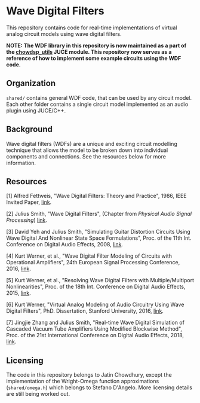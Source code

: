 # Wave Digital Filters

This repository contains code for real-time implementations
of virtual analog circuit models using wave digital filters.

**NOTE: The WDF library in this repository is now maintained as a part of the
[chowdsp_utils](https://github.com/Chowdhury-DSP/chowdsp_utils) JUCE module.
This repository now serves as a reference of how to implement some example circuits
using the WDF code.**

## Organization

`shared/` contains general WDF code, that can be used by any circuit model.
Each other folder contains a single circuit model implemented as an audio
plugin using JUCE/C++.

## Background

Wave digital filters (WDFs) are a unique and exciting
circuit modelling technique that allows the model to be
broken down into individual components and connections.
See the resources below for more information.

## Resources

[1] Alfred Fettweis, "Wave Digital Filters: Theory and Practice",
1986, IEEE Invited Paper,
[link](https://ieeexplore.ieee.org/stamp/stamp.jsp?arnumber=1457726).

[2] Julius Smith, "Wave Digital Filters", (Chapter from *Physical
Audio Signal Processing*) [link](https://ccrma.stanford.edu/~jos/pasp/Wave_Digital_Filters_I.html).

[3] David Yeh and Julius Smith, "Simulating Guitar Distortion Circuits
Using Wave Digital And Nonlinear State Space Formulations", Proc. of the
11th Int. Conference on Digital Audio Effects, 2008,
[link](http://legacy.spa.aalto.fi/dafx08/papers/dafx08_04.pdf).

[4] Kurt Werner, et al., "Wave Digital Filter Modeling of Circuits
with Operational Amplifiers", 24th European Signal Processing Conference,
2016, [link](https://www.eurasip.org/Proceedings/Eusipco/Eusipco2016/papers/1570255463.pdf).

[5] Kurt Werner, et al., "Resolving Wave Digital Filters with
Multiple/Multiport Nonlinearities", Proc. of the 18th Int. Conference
on Digital Audio Effects, 2015, [link](https://ccrma.stanford.edu/~jingjiez/portfolio/gtr-amp-sim/pdfs/Resolving%20Wave%20Digital%20Filters%20with%20MultipleMultiport%20Nonlinearities.pdf).

[6] Kurt Werner, "Virtual Analog Modeling of Audio Circuitry Using
Wave Digital Filters", PhD. Dissertation, Stanford University, 2016,
[link](https://stacks.stanford.edu/file/druid:jy057cz8322/KurtJamesWernerDissertation-augmented.pdf).

[7] Jingjie Zhang and Julius Smith, "Real-time Wave Digital Simulation
of Cascaded Vacuum Tube Amplifiers Using Modified Blockwise Method",
Proc. of the 21st International Conference on Digital Audio Effects,
2018, [link](https://www.dafx.de/paper-archive/2018/papers/DAFx2018_paper_25.pdf).

## Licensing

The code in this repository belongs to Jatin Chowdhury, except the
implementation of the Wright-Omega function approximations (`shared/omega.h`)
which belongs to Stefano D'Angelo. More licensing details are
still being worked out.
